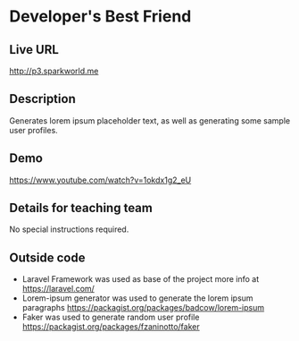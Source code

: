# Developer's Best Friend

## Live URL
<http://p3.sparkworld.me>

## Description
Generates lorem ipsum placeholder text, as well as generating some sample user profiles.

## Demo
<https://www.youtube.com/watch?v=1okdx1g2_eU>

## Details for teaching team
No special instructions required.

## Outside code
* Laravel Framework was used as base of the project more info at <https://laravel.com/>
* Lorem-ipsum generator was used to generate the lorem ipsum paragraphs <https://packagist.org/packages/badcow/lorem-ipsum>
* Faker was used to generate random user profile <https://packagist.org/packages/fzaninotto/faker> 
